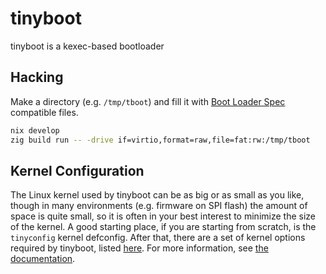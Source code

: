 # tinyboot

tinyboot is a kexec-based bootloader

## Hacking

Make a directory (e.g. `/tmp/tboot`) and fill it with [Boot Loader Spec](https://uapi-group.org/specifications/specs/boot_loader_specification/#the-boot-loader-specification) compatible files.

```bash
nix develop
zig build run -- -drive if=virtio,format=raw,file=fat:rw:/tmp/tboot
```

## Kernel Configuration

The Linux kernel used by tinyboot can be as big or as small as you like, though in many environments (e.g. firmware on SPI flash) the amount of space is quite small, so it is often in your best interest to minimize the size of the kernel. A good starting place, if you are starting from scratch, is the `tinyconfig` kernel defconfig.
After that, there are a set of kernel options required by tinyboot, listed [here](./doc/required.config). For more information, see [the documentation](./doc/kernel-configuration).
